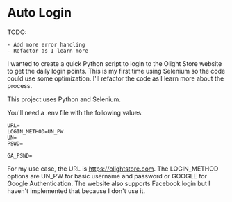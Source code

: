 # Auto Login
TODO:

    - Add more error handling
    - Refactor as I learn more

I wanted to create a quick Python script to login to the Olight Store website to get the daily login points.  This is my first time using Selenium so the code could use some optimization.  I'll refactor the code as I learn more about the process.

This project uses Python and Selenium.

You'll need a .env file with the following values:

```
URL=
LOGIN_METHOD=UN_PW
UN=
PSWD=

GA_PSWD=
```

For my use case, the URL is https://olightstore.com.  The LOGIN_METHOD options are UN_PW for basic username and password or GOOGLE for Google Authentication.  The website also supports Facebook login but I haven't implemented that because I don't use it.  

